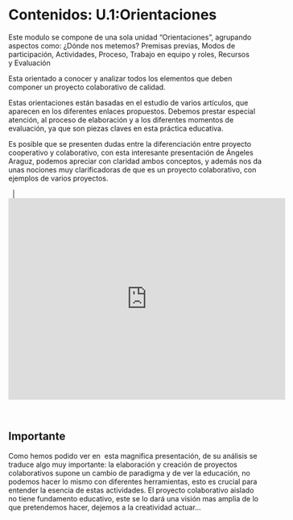 
# Contenidos: U.1:Orientaciones



Este modulo se compone de una sola unidad “Orientaciones”, agrupando aspectos como: ¿Dónde nos metemos? Premisas previas, Modos de participación, Actividades, Proceso, Trabajo en equipo y roles, Recursos y Evaluación      

Esta orientado a conocer y analizar todos los elementos que deben componer un proyecto colaborativo de calidad.

Estas orientaciones están basadas en el estudio de varios artículos, que aparecen en los diferentes enlaces propuestos. Debemos prestar especial atención, al proceso de elaboración y a los diferentes momentos de evaluación, ya que son piezas claves en esta práctica educativa.

Es posible que se presenten dudas entre la diferenciación entre proyecto cooperativo y colaborativo, con esta interesante presentación de Ángeles Araguz, podemos apreciar con claridad ambos conceptos, y además nos da unas nociones muy clarificadoras de que es un proyecto colaborativo, con ejemplos de varios proyectos.

 
|<iframe width="550" height="400" src="http://prezi.com/embed/knfy-kwhe9oy/?bgcolor=ffffff&amp;lock_to_path=0&amp;autoplay=0&amp;autohide_ctrls=0&amp;features=undefined&amp;disabled_features=undefined" frameborder="0"></iframe>

 

## Importante

Como hemos podido ver en &nbsp;esta magnifica presentación, de su análisis se traduce algo muy importante: la elaboración y creación de proyectos colaborativos supone un cambio de paradigma y de ver la educación, no podemos hacer lo mismo con diferentes herramientas, esto es crucial para entender la esencia de estas actividades. El proyecto colaborativo aislado no tiene fundamento educativo, este se lo dará una visión mas amplia de lo que pretendemos hacer, dejemos a la creatividad actuar&hellip;&nbsp;

